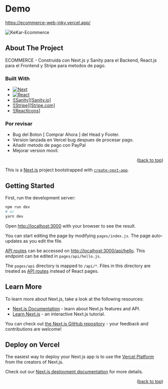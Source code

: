 # Demo

https://ecommerce-web-inky.vercel.app/

![KeKar-Ecommerce](https://user-images.githubusercontent.com/99403056/185006415-7288a510-f8cb-40a8-b431-9a56f2a2da7c.gif)

## About The Project

ECOMMERCE - Construida con Next.js y Sanity para el Backend, React.js para el Frontend y Stripe para metodos de pago.

### Built With

* [![Next][Next.js]][Next-url]
* [![React][React.js]][React-url]
* [![Sanity][Sanity.io]][Sanity-url]
* [![Stripe][Stripe.com]][Stripe-url]
* [![ReactIcons]][ReactIcons-url]


### Por revisar

- Bug del Boton [ Comprar Ahora ] del Head y Footer.
- Version lanzada en Vercel bug despues de  procesar pago.
- Añadir metodo de pago con PayPal
- Mejorar version movil.

<p align="right">(<a href="#readme-top">back to top</a>)</p>


This is a [Next.js](https://nextjs.org/) project bootstrapped with [`create-next-app`](https://github.com/vercel/next.js/tree/canary/packages/create-next-app).

## Getting Started

First, run the development server:

```bash
npm run dev
# or
yarn dev
```

Open [http://localhost:3000](http://localhost:3000) with your browser to see the result.

You can start editing the page by modifying `pages/index.js`. The page auto-updates as you edit the file.

[API routes](https://nextjs.org/docs/api-routes/introduction) can be accessed on [http://localhost:3000/api/hello](http://localhost:3000/api/hello). This endpoint can be edited in `pages/api/hello.js`.

The `pages/api` directory is mapped to `/api/*`. Files in this directory are treated as [API routes](https://nextjs.org/docs/api-routes/introduction) instead of React pages.

## Learn More

To learn more about Next.js, take a look at the following resources:

- [Next.js Documentation](https://nextjs.org/docs) - learn about Next.js features and API.
- [Learn Next.js](https://nextjs.org/learn) - an interactive Next.js tutorial.

You can check out [the Next.js GitHub repository](https://github.com/vercel/next.js/) - your feedback and contributions are welcome!

## Deploy on Vercel

The easiest way to deploy your Next.js app is to use the [Vercel Platform](https://vercel.com/new?utm_medium=default-template&filter=next.js&utm_source=create-next-app&utm_campaign=create-next-app-readme) from the creators of Next.js.

Check out our [Next.js deployment documentation](https://nextjs.org/docs/deployment) for more details.

<p align="right">(<a href="#readme-top">back to top</a>)</p>


[product-screenshot]: images/screenshot.png
[Next.js]: https://img.shields.io/badge/next.js-000000?style=for-the-badge&logo=nextdotjs&logoColor=white
[Next-url]: https://nextjs.org/
[React.js]: https://img.shields.io/badge/React-20232A?style=for-the-badge&logo=react&logoColor=61DAFB
[React-url]: https://reactjs.org/
[Sanity-url]: https://www.sanity.io/
[Stripe-url]: https://stripe.com/es
[ReactIcons-url]: https://react-icons.github.io/react-icons
